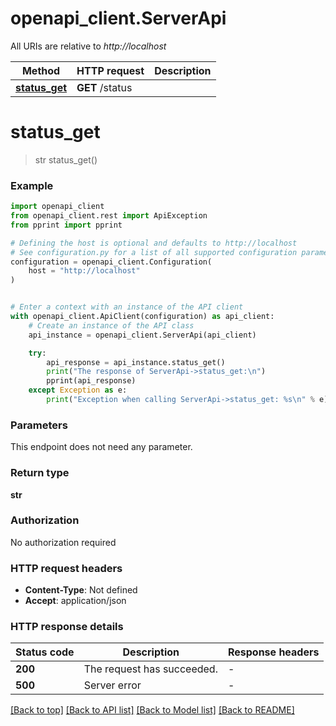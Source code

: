 # openapi_client.ServerApi

All URIs are relative to *http://localhost*

Method | HTTP request | Description
------------- | ------------- | -------------
[**status_get**](ServerApi.md#status_get) | **GET** /status | 


# **status_get**
> str status_get()



### Example


```python
import openapi_client
from openapi_client.rest import ApiException
from pprint import pprint

# Defining the host is optional and defaults to http://localhost
# See configuration.py for a list of all supported configuration parameters.
configuration = openapi_client.Configuration(
    host = "http://localhost"
)


# Enter a context with an instance of the API client
with openapi_client.ApiClient(configuration) as api_client:
    # Create an instance of the API class
    api_instance = openapi_client.ServerApi(api_client)

    try:
        api_response = api_instance.status_get()
        print("The response of ServerApi->status_get:\n")
        pprint(api_response)
    except Exception as e:
        print("Exception when calling ServerApi->status_get: %s\n" % e)
```



### Parameters

This endpoint does not need any parameter.

### Return type

**str**

### Authorization

No authorization required

### HTTP request headers

 - **Content-Type**: Not defined
 - **Accept**: application/json

### HTTP response details

| Status code | Description | Response headers |
|-------------|-------------|------------------|
**200** | The request has succeeded. |  -  |
**500** | Server error |  -  |

[[Back to top]](#) [[Back to API list]](../README.md#documentation-for-api-endpoints) [[Back to Model list]](../README.md#documentation-for-models) [[Back to README]](../README.md)

